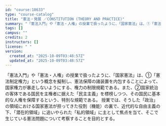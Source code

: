 ```yaml
---
id: "course:18633"
type: "course-catalog"
title: "憲法・発展 ／CONSTITUTION (THEORY AND PRACTICE)"
summary: "「憲法入門」や「憲法・人権」の授業で扱ったように、「国家憲法」は、①「憲法制定権力」という概念を擬制し、憲法保障の諸装置を内包することによって、国家権力が暴走しないようにする、権力の制限規範である。また、②国家統治の客体である国民を主権者に…"
tags: []
campus: ""
credits: 2
instructors: []
license: " "
version:
  created_at: "2025-10-09T03:48:57Z"
  updated_at: "2025-10-09T03:48:57Z"
---
```


「憲法入門」や「憲法・人権」の授業で扱ったように、「国家憲法」は、①「憲法制定権力」という概念を擬制し、憲法保障の諸装置を内包することによって、国家権力が暴走しないようにする、権力の制限規範である。また、②国家統治の客体である国民を主権者に据えた「民主主義」を標榜しつつ、その国民に基本的な人権を保障するという、特別な規範である。 授業では、そうした「政治」の領域における国家憲法が担ってきた役割（機能）の裏で、近代的な自由主義の下、「潜在的領域」に追いやられた「私的領域」に主として焦点を当て、そこで生じている憲法問題について考察することを目的とする。
